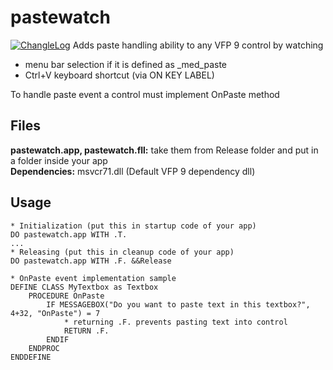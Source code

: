 # pastewatch

[![ChangleLog](https://img.shields.io/github/last-commit/dmitriychunikhin/pastewatch-vfp?path=%2FChangeLog.md&label=ChangeLog)](ChangeLog.md)
Adds paste handling ability to any VFP 9 control by watching
* menu bar selection if it is defined as _med_paste
* Ctrl+V keyboard shortcut (via ON KEY LABEL)

To handle paste event a control must implement OnPaste method<br>


## Files
<b>pastewatch.app, pastewatch.fll:</b> take them from Release folder and put in a folder inside your app
<br>
<b>Dependencies:</b> msvcr71.dll (Default VFP 9 dependency dll)

## Usage
```
* Initialization (put this in startup code of your app)
DO pastewatch.app WITH .T. 
...
* Releasing (put this in cleanup code of your app)
DO pastewatch.app WITH .F. &&Release
```

```
* OnPaste event implementation sample
DEFINE CLASS MyTextbox as Textbox
    PROCEDURE OnPaste
        IF MESSAGEBOX("Do you want to paste text in this textbox?", 4+32, "OnPaste") = 7
            * returning .F. prevents pasting text into control
            RETURN .F.
        ENDIF
    ENDPROC
ENDDEFINE
```
